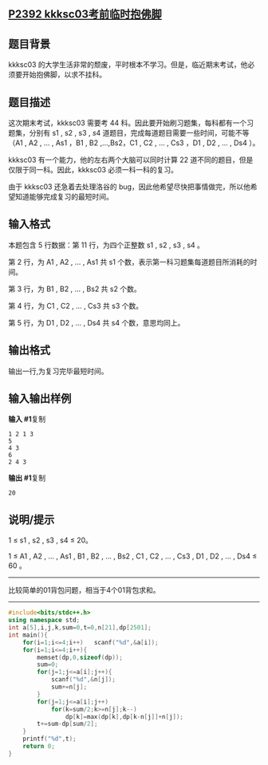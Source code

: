 ## [P2392 kkksc03考前临时抱佛脚]()

## 题目背景

kkksc03 的大学生活非常的颓废，平时根本不学习。但是，临近期末考试，他必须要开始抱佛脚，以求不挂科。

## 题目描述

这次期末考试，kkksc03 需要考 44 科。因此要开始刷习题集，每科都有一个习题集，分别有 s1 , s2 , s3 , *s*4 道题目，完成每道题目需要一些时间，可能不等（A1 , A2 , … , As1 ，B1 , B2 ,…,Bs2，C1 , C2 , … , Cs3 ，D1 , D2 , … , Ds4 ）。

kkksc03 有一个能力，他的左右两个大脑可以同时计算 22 道不同的题目，但是仅限于同一科。因此，kkksc03 必须一科一科的复习。

由于 kkksc03 还急着去处理洛谷的 bug，因此他希望尽快把事情做完，所以他希望知道能够完成复习的最短时间。

## 输入格式

本题包含 5 行数据：第 11 行，为四个正整数 s1 , s2 , s3 , s4 。

第 2 行，为 A1 , A2 , … , As1 共 s1 个数，表示第一科习题集每道题目所消耗的时间。

第 3 行，为 B1 , B2 , … , Bs2 共 s2 个数。

第 4 行，为 C1 , C2 , … , Cs3 共 s3 个数。

第 5 行，为 D1 , D2 , … , Ds4 共 s4 个数，意思均同上。

## 输出格式

输出一行,为复习完毕最短时间。

## 输入输出样例

**输入 #1**复制

```
1 2 1 3		
5
4 3
6
2 4 3
```

**输出 #1**复制

```
20
```

## 说明/提示

1 ≤ s1 , s2 , s3 , s4 ≤ 20。

1 ≤ A1 , A2 , … , As1 , B1 , B2 , … , Bs2 , C1 , C2 , … , Cs3 , D1 , D2 , … , Ds4 ≤ 60 。



***

比较简单的01背包问题，相当于4个01背包求和。

***

```c++
#include<bits/stdc++.h>
using namespace std;
int a[5],i,j,k,sum=0,t=0,n[21],dp[2501];
int main(){
    for(i=1;i<=4;i++)	scanf("%d",&a[i]);
    for(i=1;i<=4;i++){ 
    	memset(dp,0,sizeof(dp));
		sum=0;
        for(j=1;j<=a[i];j++){
			scanf("%d",&n[j]);
            sum+=n[j];
		}
        for(j=1;j<=a[i];j++)
            for(k=sum/2;k>=n[j];k--)
            	dp[k]=max(dp[k],dp[k-n[j]]+n[j]);
        t+=sum-dp[sum/2];
    }
    printf("%d",t);
    return 0;
}
```

